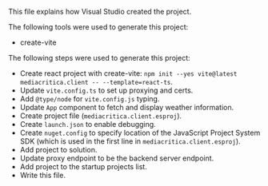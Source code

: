 This file explains how Visual Studio created the project.

The following tools were used to generate this project:
- create-vite

The following steps were used to generate this project:
- Create react project with create-vite: `npm init --yes vite@latest mediacritica.client -- --template=react-ts`.
- Update `vite.config.ts` to set up proxying and certs.
- Add `@type/node` for `vite.config.js` typing.
- Update `App` component to fetch and display weather information.
- Create project file (`mediacritica.client.esproj`).
- Create `launch.json` to enable debugging.
- Create `nuget.config` to specify location of the JavaScript Project System SDK (which is used in the first line in `mediacritica.client.esproj`).
- Add project to solution.
- Update proxy endpoint to be the backend server endpoint.
- Add project to the startup projects list.
- Write this file.
